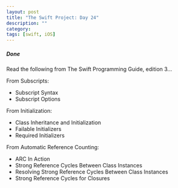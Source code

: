 ```yaml
---
layout: post
title: "The Swift Project: Day 24"
description: ""
category:
tags: [swift, iOS]
---
```


##### Done

Read the following from The Swift Programming Guide, edition 3...

From Subscripts:

* Subscript Syntax
* Subscript Options


From Initialization:

* Class Inheritance and Initialization
* Failable Initializers
* Required Initializers


From Automatic Reference Counting:

* ARC In Action
* Strong Reference Cycles Between Class Instances
* Resolving Strong Reference Cycles Between Class Instances
* Strong Reference Cycles for Closures
